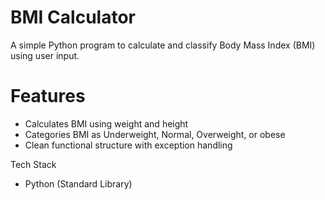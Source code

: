 # BMI Calculator

A simple Python program to calculate and classify Body Mass Index (BMI) using user input.

# Features
- Calculates BMI using weight and height
- Categories BMI as Underweight, Normal, Overweight, or obese
- Clean functional structure with exception handling

Tech Stack
- Python (Standard Library)
